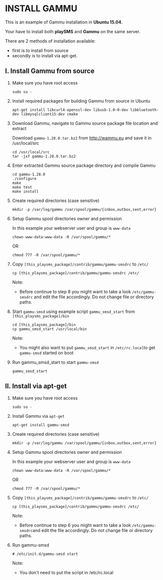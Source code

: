 INSTALL GAMMU
=============

This is an example of Gammu installation in **Ubuntu 15.04**.

Your have to install both **playSMS** and **Gammu** on the same server.

There are 2 methods of installation available:

- first is to install from source
- secondly is to install via apt-get.


I. Install Gammu from source
----------------------------

1. Make sure you have root access

    ```
    sudo su -
    ```

2. Install required packages for building Gammu from source in Ubuntu

    ```
    apt-get install libcurl4-openssl-dev libusb-1.0-0-dev libbluetooth-dev libmysqlclient15-dev cmake
    ```

3. Download Gammu, navigate to Gammu source package file location and extract
   
   Download `gammu-1.28.0.tar.bz2` from http://wammu.eu and save it in /usr/local/src
   
    ```
    cd /usr/local/src
    tar -jxf gammu-1.28.0.tar.bz2
    ```

4. Enter extracted Gammu source package directory and compile Gammu

    ```
    cd gammu-1.28.0
    ./configure
    make
    make test
    make install
    ```

5. Create required directories (case sensitive)

    ```
    mkdir -p /var/log/gammu /var/spool/gammu/{inbox,outbox,sent,error}
    ```

6. Setup Gammu spool directories owner and permission

   In this example your webserver user and group is `www-data`
   
    ```
    chown www-data:www-data -R /var/spool/gammu/*
    ```
    
    OR
    
    ```
    chmod 777 -R /var/spool/gammu/*
    ```

7. Copy `[this_playsms_package]/contrib/gammu/gammu-smsdrc` to `/etc/`

    ```
    cp [this_playsms_package]/contrib/gammu/gammu-smsdrc /etc/
    ```
    
   Note:
   
   - Before continue to step 8 you might want to take a look `/etc/gammu-smsdrc` and edit the file accordingly. Do not change file or directory paths.

8. Start `gammu-smsd` using example script `gammu_smsd_start` from `[this_playsms_package]/bin`

    ```
    cd [this_playsms_package]/bin
    cp gammu_smsd_start /usr/local/bin
    ```
    
   Note:
   
   - You might also want to put `gammu_smsd_start` in `/etc/rc.local`to get `gammu-smsd` started on boot

9. Run gammu_smsd_start to start `gammu-smsd`

    ```
    gammu_smsd_start
    ```


II. Install via apt-get
-----------------------

1. Make sure you have root access
    
    ```
    sudo su -
    ```

2. Install Gammu via `apt-get`

    ```
    apt-get install gammu-smsd
    ```

3. Create required directories (case sensitive)

    ```
    mkdir -p /var/log/gammu /var/spool/gammu/{inbox,outbox,sent,error}
    ```

4. Setup Gammu spool directories owner and permission

   In this example your webserver user and group is `www-data`
   
    ```
    chown www-data:www-data -R /var/spool/gammu/*
    ```
    
    OR
    
    ```
    chmod 777 -R /var/spool/gammu/*
    ```

5. Copy `[this_playsms_package]/contrib/gammu/gammu-smsdrc` to `/etc/`

    ```
    cp [this_playsms_package]/contrib/gammu/gammu-smsdrc /etc/
    ```
    
   Note:
   
   - Before continue to step 6 you might want to take a look `/etc/gammu-smsdrc`and edit the file accordingly. Do not change file or directory paths.

6. Run gammu-smsd

    ```
    # /etc/init.d/gammu-smsd start
    ```
   Note:
   
   - You don't need to put the script in /etc/rc.local


